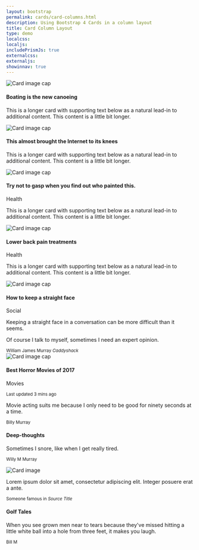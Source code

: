 ```yaml
---
layout: bootstrap
permalink: cards/card-columns.html
description: Using Bootstrap 4 Cards in a column layout
title: Card Column Layout
type: demo
localcss:
localjs:
includePrismJs: true
externalcss:
externaljs:
showinnav: true
---
```


<p></p>

<div class="container">
	<div class="card-columns">
		<div class="card">
			<img alt="Card image cap" class="card-img-top img-fluid" src="https://www.fillmurray.com/420/200">
			<div class="card-body">
				<h4 class="card-title">Boating is the new canoeing</h4>
				<p class="card-text">This is a longer card with supporting text below as a natural lead-in to additional
					content. This content is a little bit longer.</p>
			</div>
		</div>
		<div class="card">
			<img alt="Card image cap" class="card-img-top img-fluid" src="https://www.fillmurray.com/414/200">
			<div class="card-body">
				<h4 class="card-title">This almost brought the Internet to its knees</h4>
				<p class="card-text">This is a longer card with supporting text below as a natural lead-in to additional
					content. This content is a little bit longer.</p>
			</div>
		</div>
		<div class="card">
			<img alt="Card image cap" class="card-img-top img-fluid" src="https://www.fillmurray.com/412/200">
			<div class="card-body">
				<h4 class="card-title">Try not to gasp when you find out who painted this.</h4>
				<span class="badge badge-success">Health</span>
				<p class="card-text">This is a longer card with supporting text below as a natural lead-in to additional
					content. This content is a little bit longer.</p>
			</div>
		</div>
		<div class="card">
			<img alt="Card image cap" class="card-img-top img-fluid" src="https://www.fillmurray.com/411/200">
			<div class="card-body">
				<h4 class="card-title">Lower back pain treatments</h4>
				<span class="badge badge-warning">Health</span>
				<p class="card-text">This is a longer card with supporting text below as a natural lead-in to additional
					content. This content is a little bit longer.</p>
			</div>
		</div>
		<div class="card">
			<img alt="Card image cap" class="card-img-top img-fluid" src="https://www.fillmurray.com/415/200">
			<div class="card-body">
				<h4 class="card-title">How to keep a straight face</h4>
				<span class="badge badge-primary">Social</span>
				<p class="card-text">Keeping a straight face in a conversation can be more difficult than it seems.</p>
			</div>
		</div>
		<div class="card p-3">
			<bodyquote class="card-body card-bodyquote">
				<p>Of course I talk to myself, sometimes I need an expert opinion.</p>
				<footer>
					<small class="text-muted">William James Murray <cite title="Source Title">Caddyshack</cite></small>
				</footer>
			</bodyquote>
		</div>
		<div class="card">
			<img alt="Card image cap" class="card-img-top img-fluid" src="https://www.fillmurray.com/360/200">
			<div class="card-body">
				<h4 class="card-title">Best Horror Movies of 2017</h4>
				<span class="badge badge-info">Movies</span>
				<p class="card-text"></p>
				<p class="card-text"><small class="text-muted">Last updated 3 mins ago</small></p>
			</div>
		</div>
		<div class="card card-inverse card-primary p-3 text-center">
			<bodyquote class="card-bodyquote">
				<p>Movie acting suits me because I only need to be good for ninety seconds at a time.</p>
				<footer>
					<small>Billy Murray</small>
				</footer>
			</bodyquote>
		</div>
		<div class="card text-center">
			<div class="card-body">
				<h4 class="card-title">Deep-thoughts</h4>
				<p class="card-text">Sometimes I snore, like when I get really tired.</p>
				<p class="card-text"><small class="text-muted">Willy M Murray</small></p>
			</div>
		</div>
		<div class="card"><img alt="Card image" class="card-img img-fluid" src="https://www.fillmurray.com/400/200">
		</div>
		<div class="card p-3 text-right">
			<bodyquote class="card-bodyquote">
				<p>Lorem ipsum dolor sit amet, consectetur adipiscing elit. Integer posuere erat a ante.</p>
				<footer>
					<small class="text-muted">Someone famous in <cite title="Source Title">Source Title</cite></small>
				</footer>
			</bodyquote>
		</div>
		<div class="card">
			<div class="card-body">
				<h4 class="card-title">Golf Tales</h4>
				<p class="card-text">When you see grown men near to tears because they've missed hitting a little white
					ball into a hole from three feet, it makes you laugh.</p>
				<p class="card-text"><small class="text-muted">Bill M</small></p>
			</div>
		</div>
	</div>
</div>
